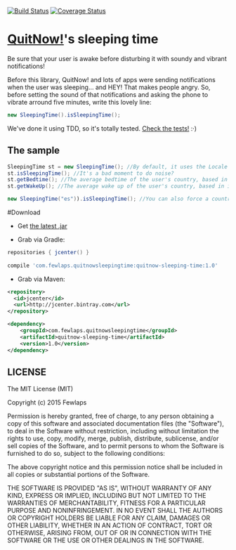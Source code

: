 [![Build Status](https://travis-ci.org/Fewlaps/quitnow-sleep-time.svg?branch=master)](https://travis-ci.org/Fewlaps/quitnow-sleep-time)
[![Coverage Status](https://coveralls.io/repos/Fewlaps/quitnow-sleep-time/badge.svg?branch=master&service=github)](https://coveralls.io/github/Fewlaps/quitnow-sleep-time?branch=master)

# [QuitNow!](http://quitnowapp.com)'s sleeping time
Be sure that your user is awake before disturbing it with soundy and vibrant notifications!

Before this library, QuitNow! and lots of apps were sending notifications when the user was sleeping... and HEY! That makes people angry. So, before setting the sound of that notifications and asking the phone to vibrate arround five minutes, write this lovely line:

```java
new SleepingTime().isSleepingTime();
```

We've done it using TDD, so it's totally tested. [Check the tests!](https://github.com/Fewlaps/quitnow-sleep-time/tree/master/src/test/java/com/fewlaps/quitnowsleepingtime) :·)

The sample
----------

```java
SleepingTime st = new SleepingTime(); //By default, it uses the Locale of the phone
st.isSleepingTime(); //It's a bad moment to do noise?
st.getBedtime(); //The average bedtime of the user's country, based in its Locale
st.getWakeUp(); //The average wake up of the user's country, based in its Locale

new SleepingTime("es")).isSleepingTime(); //You can also force a country code
```

#Download

* Get <a href="https://github.com/Fewlaps/quitnow-sleep-time/releases/download/v1.0/quitnow-sleep-time-1.0.jar">the latest .jar</a> 

* Grab via Gradle:
```groovy
repositories { jcenter() }
    
compile 'com.fewlaps.quitnowsleepingtime:quitnow-sleeping-time:1.0'
```
* Grab via Maven:
```xml
<repository>
  <id>jcenter</id>
  <url>http://jcenter.bintray.com</url>
</repository>

<dependency>
    <groupId>com.fewlaps.quitnowsleepingtime</groupId>
    <artifactId>quitnow-sleeping-time</artifactId>
    <version>1.0</version>
</dependency>
```


## LICENSE ##

The MIT License (MIT)

Copyright (c) 2015 Fewlaps

Permission is hereby granted, free of charge, to any person obtaining a copy
of this software and associated documentation files (the "Software"), to deal
in the Software without restriction, including without limitation the rights
to use, copy, modify, merge, publish, distribute, sublicense, and/or sell
copies of the Software, and to permit persons to whom the Software is
furnished to do so, subject to the following conditions:

The above copyright notice and this permission notice shall be included in all
copies or substantial portions of the Software.

THE SOFTWARE IS PROVIDED "AS IS", WITHOUT WARRANTY OF ANY KIND, EXPRESS OR
IMPLIED, INCLUDING BUT NOT LIMITED TO THE WARRANTIES OF MERCHANTABILITY,
FITNESS FOR A PARTICULAR PURPOSE AND NONINFRINGEMENT. IN NO EVENT SHALL THE
AUTHORS OR COPYRIGHT HOLDERS BE LIABLE FOR ANY CLAIM, DAMAGES OR OTHER
LIABILITY, WHETHER IN AN ACTION OF CONTRACT, TORT OR OTHERWISE, ARISING FROM,
OUT OF OR IN CONNECTION WITH THE SOFTWARE OR THE USE OR OTHER DEALINGS IN THE
SOFTWARE.
